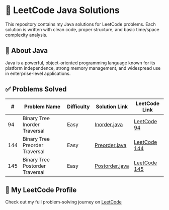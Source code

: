 # 🧠 LeetCode Java Solutions

This repository contains my Java solutions for LeetCode problems. Each solution is written with clean code, proper structure, and basic time/space complexity analysis.

## 📌 About Java
Java is a powerful, object-oriented programming language known for its platform independence, strong memory management, and widespread use in enterprise-level applications.

## ✅ Problems Solved

| # | Problem Name                  | Difficulty | Solution Link                      | LeetCode Link |
|---|-------------------------------|------------|------------------------------------|----------------|
| 94 | Binary Tree Inorder Traversal | Easy       | [Inorder.java](./Inorder.java)     | [LeetCode 94](https://leetcode.com/problems/binary-tree-inorder-traversal/) |
| 144 | Binary Tree Preorder Traversal | Easy     | [Preorder.java](./Preorder.java)   | [LeetCode 144](https://leetcode.com/problems/binary-tree-preorder-traversal/) |
| 145 | Binary Tree Postorder Traversal | Easy   | [Postorder.java](./Postorder.java) | [LeetCode 145](https://leetcode.com/problems/binary-tree-postorder-traversal/) |

## 🔗 My LeetCode Profile

Check out my full problem-solving journey on [LeetCode](https://leetcode.com/u/Dev-Jesu/)

